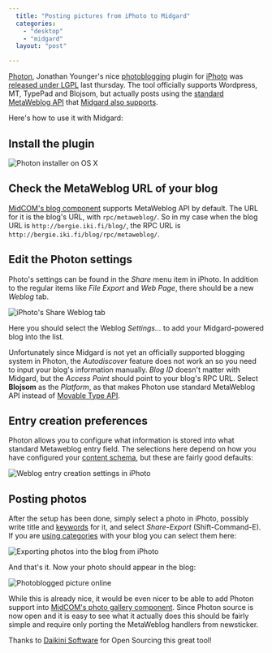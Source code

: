 ```yaml
---
  title: "Posting pictures from iPhoto to Midgard"
  categories: 
    - "desktop"
    - "midgard"
  layout: "post"

---
```

[Photon][1], Jonathan Younger's nice [photoblogging][2] plugin for [iPhoto][3] was [released under LGPL][4] last thursday. The tool officially supports Wordpress, MT, TypePad and Blojsom, but actually posts using the [standard MetaWeblog API][5] that [Midgard also supports][6].

Here's how to use it with Midgard:

## Install the plugin

![Photon installer on OS X](http://bergie.iki.fi/midcom-serveattachmentguid-8bc44e4ce6b88e14fd6a466e01345bab/photon-installer.jpg)

## Check the MetaWeblog URL of your blog

[MidCOM's blog component][7] supports MetaWeblog API by default. The URL for it is the blog's URL, with `rpc/metaweblog/`. So in my case when the blog URL is `http://bergie.iki.fi/blog/`, the RPC URL is `http://bergie.iki.fi/blog/rpc/metaweblog/`.

## Edit the Photon settings

Photo's settings can be found in the _Share_ menu item in iPhoto. In addition to the regular items like _File Export_ and _Web Page_, there should be a new _Weblog_ tab.

![iPhoto's Share Weblog tab](http://bergie.iki.fi/midcom-serveattachmentguid-c91e8eaf0b3bb90fa583cfc829c11a73/photon-weblog-tab.jpg)

Here you should select the Weblog _Settings..._ to add your Midgard-powered blog into the list.

Unfortunately since Midgard is not yet an officially supported blogging system in Photon, the _Autodiscover_ feature does not work an so you need to input your blog's information manually. _Blog ID_ doesn't matter with Midgard, but the _Access Point_ should point to your blog's RPC URL. Select __Blojsom__ as the _Platform_, as that makes Photon use standard MetaWeblog API instead of [Movable Type API][8].

## Entry creation preferences

Photon allows you to configure what information is stored into what standard Metaweblog entry field. The selections here depend on how you have configured your [content schema][9], but these are fairly good defaults:

![Weblog entry creation settings in iPhoto](http://bergie.iki.fi/midcom-serveattachmentguid-3f73e70be550f92f1646f1a436182221/photon-weblog-settings.jpg)

## Posting photos

After the setup has been done, simply select a photo in iPhoto, possibly write title and [keywords][10] for it, and select _Share_-_Export_ (Shift-Command-E). If you are [using categories][11] with your blog you can select them here:

![Exporting photos into the blog from iPhoto](http://bergie.iki.fi/midcom-serveattachmentguid-e644427db72d3e33aa5031a176b26e2a/photon-export-photo.jpg)

And that's it. Now your photo should appear in the blog:

![Photoblogged picture online](http://bergie.iki.fi/midcom-serveattachmentguid-5793cb420b342bb52ad735363720047e/photon-picture-online.jpg)

While this is already nice, it would be even nicer to be able to add Photon support into [MidCOM's photo gallery component][12]. Since Photon source is now open and it is easy to see what it actually does this should be fairly simple and require only porting the MetaWeblog handlers from newsticker.

Thanks to [Daikini Software][13] for Open Sourcing this great tool!

[1]: http://www.daikini.com/photon/
[2]: http://en.wikipedia.org/wiki/Photoblog
[3]: http://www.apple.com/ilife/iphoto/
[4]: http://www.stopdesign.com/log/2005/08/28/photon-open-sourced.html
[5]: http://www.xmlrpc.com/metaWeblogApi
[6]: http://bergie.iki.fi/midcom-permalink-9496e99a793a6e8761a7813a64f9c567
[7]: http://www.midgard-project.org/midcom-permalink-8d9c73f7101deeb8019ef285c1090582
[8]: http://docs.nucleuscms.org/item/202
[9]: http://www.midgard-project.org/midcom-permalink-7cd14d19bbf0b9c8d31e6aceb0992eb9
[10]: http://homepage.mac.com/kenferry/software.html
[11]: http://www.midgard-project.org/midcom-permalink-086c901b8c6ef12ac5851b9f0bfd795a
[12]: http://www.midgard-project.org/midcom-permalink-c4c97cdd30e27c5009dfb286fa364002
[13]: http://www.daikini.com/